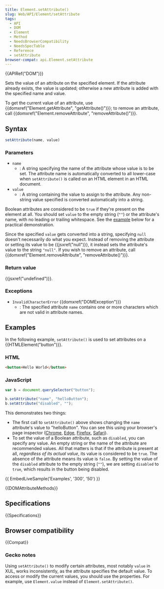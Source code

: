```yaml
---
title: Element.setAttribute()
slug: Web/API/Element/setAttribute
tags:
  - API
  - DOM
  - Element
  - Method
  - NeedsBrowserCompatibility
  - NeedsSpecTable
  - Reference
  - setAttribute
browser-compat: api.Element.setAttribute
---
```

{{APIRef("DOM")}}

Sets the value of an attribute on the specified element. If
the attribute already exists, the value is updated; otherwise a new attribute is added
with the specified name and value.

To get the current value of an attribute, use {{domxref("Element.getAttribute",
  "getAttribute()")}}; to remove an attribute, call {{domxref("Element.removeAttribute",
  "removeAttribute()")}}.

## Syntax

```js
setAttribute(name, value)
```

### Parameters

- `name`
  - : A string specifying the name of the attribute whose value is to be
    set. The attribute name is automatically converted to all lower-case when
    `setAttribute()` is called on an HTML element in an HTML document.
- `value`
  - : A string containing the value to assign to the attribute. Any
    non-string value specified is converted automatically into a string.

Boolean attributes are considered to be `true` if they're present on the
element at all. You should set `value` to the empty string (`""`)
or the attribute's name, with no leading or trailing whitespace. See the [example](#example) below for a practical demonstration.

Since the specified `value` gets converted into a string, specifying
`null` doesn't necessarily do what you expect. Instead of removing the
attribute or setting its value to be {{jsxref("null")}}, it instead sets the attribute's
value to the string `"null"`. If you wish to remove an attribute, call
{{domxref("Element.removeAttribute", "removeAttribute()")}}.

### Return value

{{jsxref("undefined")}}.

### Exceptions

- `InvalidCharacterError` {{domxref("DOMException")}}
  - : The specified attribute `name` contains one or more characters which are
    not valid in attribute names.

## Examples

In the following example, `setAttribute()` is used to set attributes on a
{{HTMLElement("button")}}.

### HTML

```html
<button>Hello World</button>
```

### JavaScript

```js
var b = document.querySelector("button");

b.setAttribute("name", "helloButton");
b.setAttribute("disabled", "");
```

This demonstrates two things:

- The first call to `setAttribute()` above shows changing the `name` attribute's value to "helloButton".
  You can see this using your browser's page inspector ([Chrome](https://developer.chrome.com/docs/devtools/css/),
  [Edge](https://docs.microsoft.com/microsoft-edge/f12-devtools-guide/dom-explorer),
  [Firefox](https://firefox-source-docs.mozilla.org/devtools-user/page_inspector/index.html), [Safari](https://support.apple.com/guide/safari-developer/welcome/mac)).
- To set the value of a Boolean attribute, such as `disabled`, you can specify any value.
  An empty string or the name of the attribute are recommended values.
  All that matters is that if the attribute is present at all, _regardless of its actual value_, its value is considered to be `true`.
  The absence of the attribute means its value is `false`. By setting the value of the `disabled` attribute to the empty string (`""`), we are setting `disabled` to `true`, which results in the button being disabled.

{{ EmbedLiveSample('Examples', '300', '50') }}

{{DOMAttributeMethods}}

## Specifications

{{Specifications}}

## Browser compatibility

{{Compat}}

### Gecko notes

Using `setAttribute()` to modify certain attributes, most notably
`value` in XUL, works inconsistently, as the attribute specifies the default
value. To access or modify the current values, you should use the properties. For
example, use `Element.value` instead of `Element.setAttribute()`.
